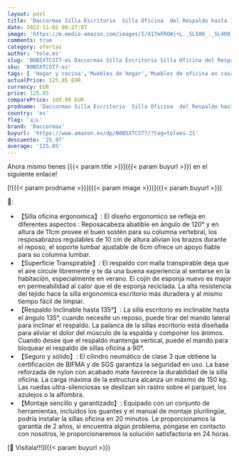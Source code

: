 ```yaml
---
layout: post
title: 'Daccormax Silla Escritorio  Silla Oficina  del Respaldo hasta 135°  Altura Ajustables  Silla ergonómica con Regulable Reposacabezas  Soporte Lumbar y Reposabrazos  Silla de Oficina Giratorio de 360°'
date: 2022-11-02 08:27:07
image: 'https://m.media-amazon.com/images/I/417mFROWj+L._SL500_._SL400_.jpg'
comments: true
category: ofertas
author: 'tole.es'
slug: 'B0B5XTCST7-es Daccormax Silla Escritorio Silla Oficina del Respaldo...'
sku: 'B0B5XTCST7-es'
tags: [ 'Hogar y cocina','Muebles de hogar','Muebles de oficina en casa','Sillas de escritorio de oficina','Sillas y sofás de oficina','daccormax','oficina','silla','🇪🇸', ]
actualPrice: 125.85 EUR
currency: EUR
price: 125.85
comparePrice: 169.99 EUR
prodname: 'Daccormax Silla Escritorio  Silla Oficina  del Respaldo hasta 135°  Altura Ajustables  Silla ergonómica con Regulable Reposacabezas  Soporte Lumbar y Reposabrazos  Silla de Oficina Giratorio de 360°'
country: 'es'
flag: '🇪🇸'
brand: 'Daccormax'
buyurl: 'https://www.amazon.es/dp/B0B5XTCST7/?tag=tolees-21'
descuento: '25.97'
average: '125.85'
---
```


Ahora mismo tienes [{{< param title >}}]({{< param buyurl >}}) en el siguiente enlace!

[![{{< param prodname >}}]({{< param image >}})]({{< param buyurl >}})

🔎:

- 【Silla oficina ergonomica】: El diseño ergonomico se refleja en diferentes aspectos : Reposacabeza abatible en ángulo de 120° y en altura de 11cm provee el buen sostén para su columna vertebral, los resposabrazos regulables de 10 cm de altura alivian los brazos durante el reposo, el soporte lumbar ajustable de 6cm ofrece un apoyo fiable para su columna lumbar.
- 【Superficie Transpirable】: El respaldo con malla transpirable deja que el aire circule libremente y te da una buena experiencia al sentarse en la habitación, especialmente en verano. El cojín de esponja nuevo es major en permeabilidad al calor que el de esponja reciclada. La alta resistencia del tejido hace la silla ergonomica escritorio más duradera y al mismo tiempo fácil de limpiar.
- 【Respaldo Inclinable hasta 135°】: La silla escritorio es inclinable hasta el ángulo 135°, cuando necesite un reposo, puede tirar del mando lateral para inclinar el respaldo. La palanca de la sillas escritorio está diseñada para aliviar el dolor del músculo de la espalda y componer los ánimos. Cuando desee que el respaldo mantenga vertical, puede el mando para bloquear el respaldo de sillas oficina a 90°.
- 【Seguro y sólido】: El cilindro neumático de clase 3 que obtiene la certificación de BIFMA y de SGS garantiza la seguridad en uso. La base reforzada de nylon con acabado mate favorece la durabilidad de la silla oficina. La carga máxima de la estructura alcanza un máxmo de 150 kg. Las ruedas ultra-silenciosas se deslizan sin rastro sobre el parquet, los azulejos o la alfombra.
- 【Montaje sencillo y garantizado】: Equipado con un conjunto de herramientas, incluidos los guantes y el manual de montaje plurilingüe, podría instalar la sillas oficina en 20 minutos. Le proporcionamos la garantía de 2 años, si encuentra algún problema, póngase en contacto con nosotros, le proporcionaremos la solución satisfactoria en 24 horas.

[🛒 Visítala!!!]({{< param buyurl >}})
